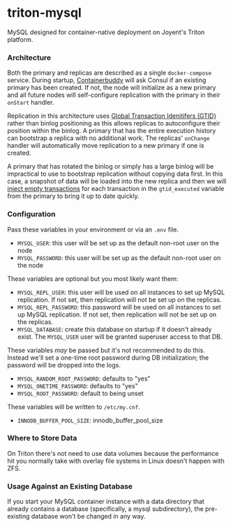 # triton-mysql

MySQL designed for container-native deployment on Joyent's Triton platform.

### Architecture

Both the primary and replicas are described as a single `docker-compose` service. During startup, [Containerbuddy](http://containerbuddy.io) will ask Consul if an existing primary has been created. If not, the node will initialize as a new primary and all future nodes will self-configure replication with the primary in their `onStart` handler.

Replication in this architecture uses [Global Transaction Idenitifers (GTID)](https://dev.mysql.com/doc/refman/5.7/en/replication-gtids.html) rather than binlog positioning as this allows replicas to autoconfigure their position within the binlog. A primary that has the entire execution history can bootstrap a replica with no additional work. The replicas' `onChange` handler will automatically move replication to a new primary if one is created.

A primary that has rotated the binlog or simply has a large binlog will be impractical to use to bootstrap replication without copying data first. In this case, a snapshot of data will be loaded into the new replica and then we will [inject empty transactions](https://dev.mysql.com/doc/refman/5.7/en/replication-gtids-failover.html#replication-gtids-failover-empty) for each transaction in the `gtid_executed` variable from the primary to bring it up to date quickly.


### Configuration

Pass these variables in your environment or via an `.env` file.

- `MYSQL_USER`: this user will be set up as the default non-root user on the node
- `MYSQL_PASSWORD`: this user will be set up as the default non-root user on the node

These variables are optional but you most likely want them:

- `MYSQL_REPL_USER`: this user will be used on all instances to set up MySQL replication. If not set, then replication will not be set up on the replicas.
- `MYSQL_REPL_PASSWORD`: this password will be used on all instances to set up MySQL replication. If not set, then replication will not be set up on the replicas.
- `MYSQL_DATABASE`: create this database on startup if it doesn't already exist. The `MYSQL_USER` user will be granted superuser access to that DB.

These variables *may* be passed but it's not recommended to do this. Instead we'll set a one-time root password during DB initialization; the password will be dropped into the logs.

- `MYSQL_RANDOM_ROOT_PASSWORD`: defaults to "yes"
- `MYSQL_ONETIME_PASSWORD`: defaults to "yes"
- `MYSQL_ROOT_PASSWORD`: default to being unset

These variables will be written to `/etc/my.cnf`.

- `INNODB_BUFFER_POOL_SIZE`: innodb_buffer_pool_size

### Where to Store Data

On Triton there's not need to use data volumes because the performance hit you normally take with overlay file systems in Linux doesn't happen with ZFS.

### Usage Against an Existing Database

If you start your MySQL container instance with a data directory that already contains a database (specifically, a mysql subdirectory), the pre-existing database won't be changed in any way.

